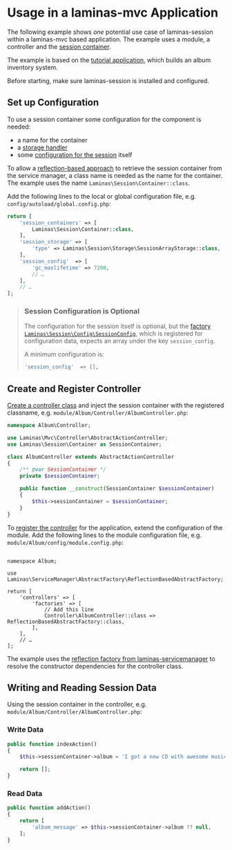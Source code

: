 # Usage in a laminas-mvc Application

The following example shows _one_ potential use case of laminas-session within
a laminas-mvc based application. The example uses a module, a controller and the
[session container](../container.md).

The example is based on the [tutorial application](https://docs.laminas.dev/tutorials/getting-started/overview/),
which builds an album inventory system.

Before starting, make sure laminas-session is installed and configured.

## Set up Configuration

To use a session container some configuration for the component is needed:

- a name for the container
- a [storage handler](../storage.md)
- some [configuration for the session](../config.md) itself

To allow a [reflection-based approach](https://docs.laminas.dev/laminas-servicemanager/reflection-abstract-factory/)
to retrieve the session container from the service manager, a class name is
needed as the name for the container. The example uses the name
`Laminas\Session\Container::class`.

Add the following lines to the local or global configuration file, e.g.
`config/autoload/global.config.php`:

```php
return [
    'session_containers' => [
        Laminas\Session\Container::class,
    ],
    'session_storage' => [
        'type' => Laminas\Session\Storage\SessionArrayStorage::class,
    ],
    'session_config'  => [
        'gc_maxlifetime' => 7200,
        // …
    ],
    // …
];
```

> ### Session Configuration is Optional
>
> The configuration for the session itself is optional, but the
> [factory `Laminas\Session\Config\SessionConfig`](../config.md#service-manager-factory),
> which is registered for configuration data, expects an array under the key
> `session_config`.
>
> A minimum configuration is:
>
> ```php
> 'session_config'  => [],
> ```

## Create and Register Controller

[Create a controller class](https://docs.laminas.dev/laminas-mvc/quick-start/#create-a-controller)
and inject the session container with the registered classname,
e.g. `module/Album/Controller/AlbumController.php`:

```php
namespace Album\Controller;

use Laminas\Mvc\Controller\AbstractActionController;
use Laminas\Session\Container as SessionContainer;

class AlbumController extends AbstractActionController
{
    /** @var SessionContainer */
    private $sessionContainer;

    public function __construct(SessionContainer $sessionContainer)
    {
        $this->sessionContainer = $sessionContainer;
    }
}
```

To [register the controller](https://docs.laminas.dev/laminas-mvc/quick-start/#create-a-route)
for the application, extend the configuration of the module.
Add the following lines to the module configuration file, e.g.
`module/Album/config/module.config.php`:

<!-- markdownlint-disable MD033 -->
<pre class="language-php" data-line="8-9"><code>
namespace Album;

use Laminas\ServiceManager\AbstractFactory\ReflectionBasedAbstractFactory;

return [
    'controllers' => [
        'factories' => [
            // Add this line
            Controller\AlbumController::class => ReflectionBasedAbstractFactory::class,
        ],
    ],
    // …
];
</code></pre>

The example uses the [reflection factory from laminas-servicemanager](https://docs.laminas.dev/laminas-servicemanager/reflection-abstract-factory/)
to resolve the constructor dependencies for the controller class.

## Writing and Reading Session Data

Using the session container in the controller, e.g.
`module/Album/Controller/AlbumController.php`:

### Write Data

```php
public function indexAction()
{
    $this->sessionContainer->album = 'I got a new CD with awesome music.';

    return [];
}
```

### Read Data

```php
public function addAction()
{
    return [
        'album_message' => $this->sessionContainer->album ?? null,
    ];
}
```
